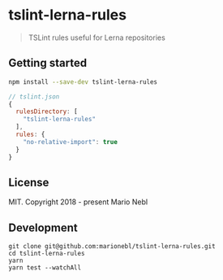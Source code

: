 # tslint-lerna-rules

> TSLint rules useful for Lerna repositories


## Getting started

```sh
npm install --save-dev tslint-lerna-rules
```


```js
// tslint.json
{
  rulesDirectory: [
    "tslint-lerna-rules"
  ],
  rules: {
    "no-relative-import": true
  }
}
```

## License

MIT. Copyright 2018 - present Mario Nebl

## Development

```
git clone git@github.com:marionebl/tslint-lerna-rules.git
cd tslint-lerna-rules
yarn
yarn test --watchAll
```
